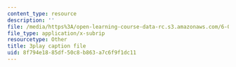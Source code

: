 ```yaml
---
content_type: resource
description: ''
file: /media/https%3A/open-learning-course-data-rc.s3.amazonaws.com/6-0001-introduction-to-computer-science-and-programming-in-python-fall-2016/8f794e1885df50c8b863a7c6f9f1dc11_0Whyfs88TYE.vtt
file_type: application/x-subrip
resourcetype: Other
title: 3play caption file
uid: 8f794e18-85df-50c8-b863-a7c6f9f1dc11
---
```

